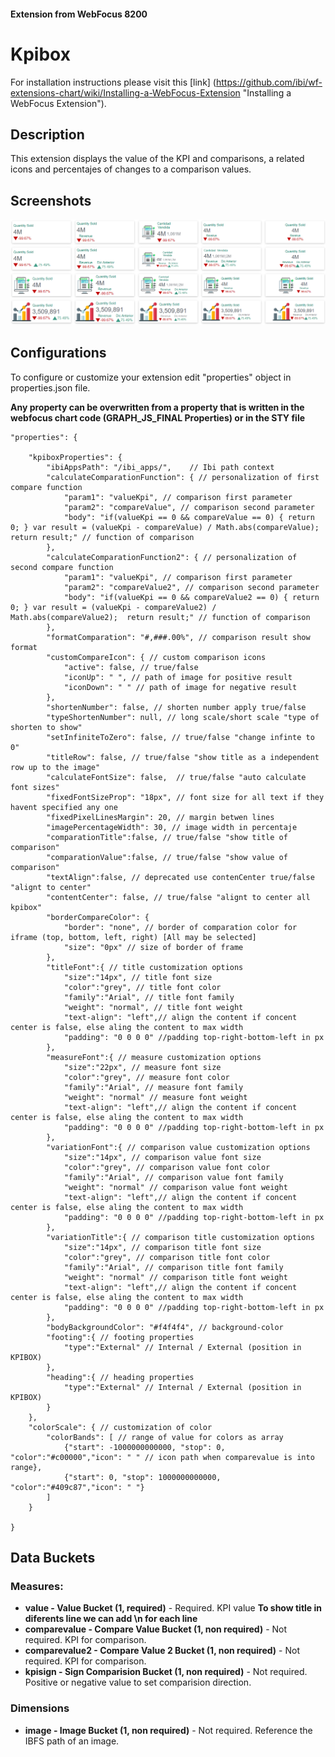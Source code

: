 
#### Extension from WebFocus 8200

# Kpibox

For installation instructions please visit this [link] (https://github.com/ibi/wf-extensions-chart/wiki/Installing-a-WebFocus-Extension "Installing a WebFocus Extension").

## Description

This extension displays the value of the KPI and comparisons, a related icons and percentajes of changes to a comparison values.

## Screenshots

![screenshot_1](https://github.com/ibi/wf-extensions-chart/blob/master/com.ibi.kpibox/screenshots/image.png)

## Configurations

To configure or customize your extension edit "properties" object in properties.json file.

**Any property can be overwritten from a property that is written in the webfocus chart code (GRAPH_JS_FINAL Properties) or in the STY file**
	
	"properties": {
	
		"kpiboxProperties": {   
			"ibiAppsPath": "/ibi_apps/",	// Ibi path context
			"calculateComparationFunction": { // personalization of first compare function
				"param1": "valueKpi", // comparison first parameter
				"param2": "compareValue", // comparison second parameter
				"body": "if(valueKpi == 0 && compareValue == 0) { return 0; } var result = (valueKpi - compareValue) / Math.abs(compareValue);  return result;" // function of comparison
			},	
			"calculateComparationFunction2": { // personalization of second compare function
				"param1": "valueKpi", // comparison first parameter
				"param2": "compareValue2", // comparison second parameter
				"body": "if(valueKpi == 0 && compareValue2 == 0) { return 0; } var result = (valueKpi - compareValue2) / Math.abs(compareValue2);  return result;" // function of comparison
			},
			"formatComparation": "#,###.00%", // comparison result show format
			"customCompareIcon": { // custom comparison icons
				"active": false, // true/false
				"iconUp": " ", // path of image for positive result
				"iconDown": " " // path of image for negative result
			},
			"shortenNumber": false, // shorten number apply true/false
			"typeShortenNumber": null, // long scale/short scale "type of shorten to show"
			"setInfiniteToZero": false, // true/false "change infinte to 0"
			"titleRow": false, // true/false "show title as a independent row up to the image"
			"calculateFontSize": false,  // true/false "auto calculate font sizes"
			"fixedFontSizeProp": "18px", // font size for all text if they havent specified any one
			"fixedPixelLinesMargin": 20, // margin betwen lines
			"imagePercentageWidth": 30, // image width in percentaje
			"comparationTitle":false, // true/false "show title of comparison"
			"comparationValue":false, // true/false "show value of comparison"
			"textAlign":false, // deprecated use contenCenter true/false "alignt to center"
			"contentCenter": false, // true/false "alignt to center all kpibox"
			"borderCompareColor": {
				"border": "none", // border of comparation color for iframe (top, bottom, left, right) [All may be selected]
				"size": "0px" // size of border of frame
			},
			"titleFont":{ // title customization options
			    "size":"14px", // title font size
			    "color":"grey", // title font color
			    "family":"Arial", // title font family
				"weight": "normal", // title font weight
				"text-align": "left",// align the content if concent center is false, else aling the content to max width
				"padding": "0 0 0 0" //padding top-right-bottom-left in px
			},
			"measureFont":{ // measure customization options
			    "size":"22px", // measure font size
			    "color":"grey", // measure font color
			    "family":"Arial", // measure font family
				"weight": "normal" // measure font weight
				"text-align": "left",// align the content if concent center is false, else aling the content to max width
				"padding": "0 0 0 0" //padding top-right-bottom-left in px
			},
			"variationFont":{ // comparison value customization options
			    "size":"14px", // comparison value font size
			    "color":"grey", // comparison value font color
			    "family":"Arial", // comparison value font family
				"weight": "normal" // comparison value font weight
				"text-align": "left",// align the content if concent center is false, else aling the content to max width
				"padding": "0 0 0 0" //padding top-right-bottom-left in px
			},
			"variationTitle":{ // comparison title customization options
			    "size":"14px", // comparison title font size
			    "color":"grey", // comparison title font color
			    "family":"Arial", // comparison title font family
				"weight": "normal" // comparison title font weight
				"text-align": "left",// align the content if concent center is false, else aling the content to max width
				"padding": "0 0 0 0" //padding top-right-bottom-left in px
			},
			"bodyBackgroundColor": "#f4f4f4", // background-color
			"footing":{ // footing properties
				"type":"External" // Internal / External (position in KPIBOX)
			},
			"heading":{ // heading properties
				"type":"External" // Internal / External (position in KPIBOX)
			}
		},
		"colorScale": { // customization of color
			"colorBands": [ // range of value for colors as array
				{"start": -1000000000000, "stop": 0, "color":"#c00000","icon": " " // icon path when comparevalue is into range},
				{"start": 0, "stop": 1000000000000, "color":"#409c87","icon": " "}
			]
		}
		
	}


## Data Buckets

### Measures:
* **value - Value Bucket (1, required)** - Required. KPI value **To show title in diferents line we can add \n for each line**
* **comparevalue - Compare Value Bucket (1, non required)** - Not required. KPI for comparison.
* **comparevalue2 - Compare Value 2 Bucket (1, non required)** - Not required. KPI for comparison.
* **kpisign - Sign Comparision Bucket (1, non required)** - Not required. Positive or negative value to set comparision direction.

### Dimensions
* **image - Image Bucket (1, non required)** - Not required. Reference the IBFS path of an image.

